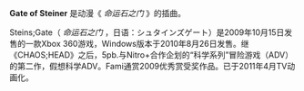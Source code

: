 

**Gate of Steiner** 是动漫《 _命运石之门_ 》的插曲。

Steins;Gate（ _命运石之门_ ，日语：シュタインズゲート）是2009年10月15日发售的一款Xbox
360游戏，Windows版本于2010年8月26日发售。继《CHAOS;HEAD》之后，5pb.与Nitro+合作企划的“科学系列”冒险游戏（ADV）的第二作，假想科学ADV。Fami通赏2009优秀赏受奖作品。已于2011年4月TV动画化。

